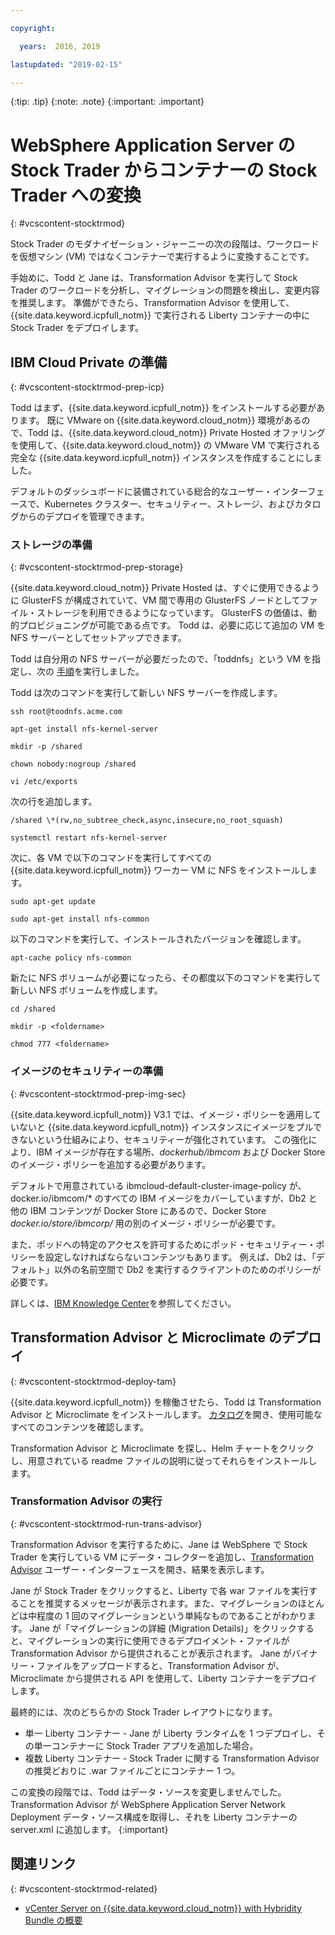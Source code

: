 ```yaml
---

copyright:

  years:  2016, 2019

lastupdated: "2019-02-15"

---
```


{:tip: .tip}
{:note: .note}
{:important: .important}

# WebSphere Application Server の Stock Trader からコンテナーの Stock Trader への変換
{: #vcscontent-stocktrmod}

Stock Trader のモダナイゼーション・ジャーニーの次の段階は、ワークロードを仮想マシン (VM) ではなくコンテナーで実行するように変換することです。

手始めに、Todd と Jane は、Transformation Advisor を実行して Stock Trader のワークロードを分析し、マイグレーションの問題を検出し、変更内容を推奨します。 準備ができたら、Transformation Advisor を使用して、{{site.data.keyword.icpfull_notm}} で実行される Liberty コンテナーの中に Stock Trader をデプロイします。

## IBM Cloud Private の準備
{: #vcscontent-stocktrmod-prep-icp}

Todd はまず、{{site.data.keyword.icpfull_notm}} をインストールする必要があります。 既に VMware on {{site.data.keyword.cloud_notm}} 環境があるので、Todd は、{{site.data.keyword.cloud_notm}} Private Hosted オファリングを使用して、{{site.data.keyword.cloud_notm}} の VMware VM で実行される完全な {{site.data.keyword.icpfull_notm}} インスタンスを作成することにしました。

デフォルトのダッシュボードに装備されている総合的なユーザー・インターフェースで、Kubernetes クラスター、セキュリティー、ストレージ、およびカタログからのデプロイを管理できます。

### ストレージの準備
{: #vcscontent-stocktrmod-prep-storage}

{{site.data.keyword.cloud_notm}} Private Hosted は、すぐに使用できるように GlusterFS が構成されていて、VM 間で専用の GlusterFS ノードとしてファイル・ストレージを利用できるようになっています。 GlusterFS の価値は、動的プロビジョニングが可能である点です。 Todd は、必要に応じて追加の VM を NFS サーバーとしてセットアップできます。

Todd は自分用の NFS サーバーが必要だったので、「toddnfs」という VM を指定し、次の
[手順](https://help.ubuntu.com/community/SettingUpNFSHowTo)を実行しました。

Todd は次のコマンドを実行して新しい NFS サーバーを作成します。

`ssh root@toodnfs.acme.com`

`apt-get install nfs-kernel-server`

`mkdir -p /shared`

`chown nobody:nogroup /shared`

`vi /etc/exports`

次の行を追加します。

`/shared \*(rw,no_subtree_check,async,insecure,no_root_squash)`

`systemctl restart nfs-kernel-server`

次に、各 VM で以下のコマンドを実行してすべての {{site.data.keyword.icpfull_notm}} ワーカー VM に NFS をインストールします。

`sudo apt-get update`

`sudo apt-get install nfs-common`

以下のコマンドを実行して、インストールされたバージョンを確認します。

`apt-cache policy nfs-common`

新たに NFS ボリュームが必要になったら、その都度以下のコマンドを実行して新しい NFS ボリュームを作成します。

`cd /shared`

`mkdir -p <foldername>`

`chmod 777 <foldername>`

### イメージのセキュリティーの準備
{: #vcscontent-stocktrmod-prep-img-sec}

{{site.data.keyword.icpfull_notm}} V3.1 では、イメージ・ポリシーを適用していないと {{site.data.keyword.icpfull_notm}} インスタンスにイメージをプルできないという仕組みにより、セキュリティーが強化されています。 この強化により、IBM イメージが存在する場所、*dockerhub/ibmcom* および Docker Store のイメージ・ポリシーを追加する必要があります。

デフォルトで用意されている ibmcloud-default-cluster-image-policy が、docker.io/ibmcom/\* のすべての IBM イメージをカバーしていますが、Db2 と他の IBM コンテンツが Docker Store にあるので、Docker Store  *docker.io/store/ibmcorp/* 用の別のイメージ・ポリシーが必要です。

また、ポッドへの特定のアクセスを許可するためにポッド・セキュリティー・ポリシーを設定しなければならないコンテンツもあります。 例えば、Db2 は、「デフォルト」以外の名前空間で Db2 を実行するクライアントのためのポリシーが必要です。

詳しくは、[IBM Knowledge
Center](https://www.ibm.com/support/knowledgecenter/SSBS6K_3.1.0/manage_cluster/enable_pod_security.html)を参照してください。

## Transformation Advisor と Microclimate のデプロイ
{: #vcscontent-stocktrmod-deploy-tam}

{{site.data.keyword.icpfull_notm}} を稼働させたら、Todd は Transformation Advisor と Microclimate をインストールします。 [カタログ](https://www.ibm.com/cloud/private/developer)を開き、使用可能なすべてのコンテンツを確認します。

Transformation Advisor と Microclimate を探し、Helm チャートをクリックし、用意されている readme ファイルの説明に従ってそれらをインストールします。

### Transformation Advisor の実行
{: #vcscontent-stocktrmod-run-trans-advisor}

Transformation Advisor を実行するために、Jane は WebSphere で Stock Trader を実行している VM にデータ・コレクターを追加し、[Transformation
Advisor](https://developer.ibm.com/recipes/tutorials/using-the-transformation-advisor-on-ibm-cloud-private/) ユーザー・インターフェースを開き、結果を表示します。

Jane が Stock Trader をクリックすると、Liberty で各 war ファイルを実行することを推奨するメッセージが表示されます。また、マイグレーションのほとんどは中程度の 1 回のマイグレーションという単純なものであることがわかります。 Jane が「マイグレーションの詳細 (Migration Details)」をクリックすると、マイグレーションの実行に使用できるデプロイメント・ファイルが Transformation Advisor から提供されることが表示されます。 Jane がバイナリー・ファイルをアップロードすると、Transformation Advisor が、Microclimate から提供される API を使用して、Liberty コンテナーをデプロイします。

最終的には、次のどちらかの Stock Trader レイアウトになります。
* 単一 Liberty コンテナー - Jane が Liberty ランタイムを 1 つデプロイし、その単一コンテナーに Stock Trader アプリを追加した場合。
* 複数 Liberty コンテナー - Stock Trader に関する Transformation Advisor の推奨どおりに .war ファイルごとにコンテナー 1 つ。

この変換の段階では、Todd はデータ・ソースを変更しませんでした。 Transformation Advisor が WebSphere Application Server Network Deployment データ・ソース構成を取得し、それを Liberty コンテナーの server.xml に追加します。
{:important}

## 関連リンク
{: #vcscontent-stocktrmod-related}

* [vCenter Server on {{site.data.keyword.cloud_notm}} with Hybridity Bundle の概要](/docs/services/vmwaresolutions/archiref/vcs?topic=vmware-solutions-vcs-hybridity-intro)
